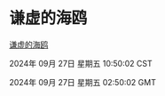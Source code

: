 # 谦虚的海鸥
[谦虚的海鸥](http://219.139.198.207:56308/qxdho/course/base/hotlink/index.php)

2024年 09月 27日 星期五 10:50:02 CST

2024年 09月 27日 星期五 02:50:02 GMT
